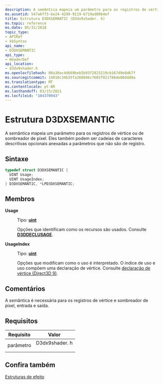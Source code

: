 ```yaml
---
description: A semântica mapeia um parâmetro para os registros de vértice ou de sombreador de pixel. Eles também podem ser cadeias de caracteres descritivas opcionais anexadas a parâmetros que não são de registro.
ms.assetid: 547a6ff3-be24-4299-9119-6719ad09b4ef
title: Estrutura D3DXSEMANTIC (D3dx9shader. h)
ms.topic: reference
ms.date: 05/31/2018
topic_type:
- APIRef
- kbSyntax
api_name:
- D3DXSEMANTIC
api_type:
- HeaderDef
api_location:
- d3dx9shader.h
ms.openlocfilehash: 08a30ac4d669beb5b93f2823219cb167d9e8d67f
ms.sourcegitcommit: 14010c34b35fa268046c7683f021f86de08ddd0a
ms.translationtype: MT
ms.contentlocale: pt-BR
ms.lasthandoff: 03/15/2021
ms.locfileid: "104370943"
---
```

# <a name="d3dxsemantic-structure"></a>Estrutura D3DXSEMANTIC

A semântica mapeia um parâmetro para os registros de vértice ou de sombreador de pixel. Eles também podem ser cadeias de caracteres descritivas opcionais anexadas a parâmetros que não são de registro.

## <a name="syntax"></a>Sintaxe


```C++
typedef struct D3DXSEMANTIC {
  UINT Usage;
  UINT UsageIndex;
} D3DXSEMANTIC, *LPD3DXSEMANTIC;
```



## <a name="members"></a>Membros

<dl> <dt>

**Usage**
</dt> <dd>

Tipo: **[ **uint**](../winprog/windows-data-types.md)**

</dd> <dd>

Opções que identificam como os recursos são usados. Consulte [**D3DDECLUSAGE**](./d3ddeclusage.md).

</dd> <dt>

**UsageIndex**
</dt> <dd>

Tipo: **[ **uint**](../winprog/windows-data-types.md)**

</dd> <dd>

Opções que modificam como o uso é interpretado. O índice de uso e uso compõem uma declaração de vértice. Consulte [declaração de vértice (Direct3D 9)](vertex-declaration.md).

</dd> </dl>

## <a name="remarks"></a>Comentários

A semântica é necessária para os registros de vértice e sombreador de pixel, entrada e saída.

## <a name="requirements"></a>Requisitos



| Requisito | Valor |
|-------------------|------------------------------------------------------------------------------------------|
| parâmetro<br/> | <dl> <dt>D3dx9shader. h</dt> </dl> |



## <a name="see-also"></a>Confira também

<dl> <dt>

[Estruturas de efeito](dx9-graphics-reference-effects-structures.md)
</dt> </dl>

 

 
